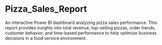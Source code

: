 # Pizza_Sales_Report
An interactive Power BI dashboard analyzing pizza sales performance. This report provides insights into total revenue, top-selling pizzas, order trends, customer behavior, and time-based performance to help optimize business decisions in a food service environment.
